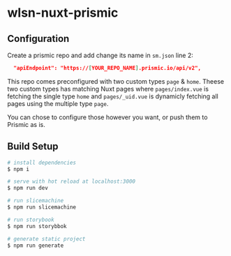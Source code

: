 # wlsn-nuxt-prismic

## Configuration

Create a prismic repo and add change its name in `sm.json` line 2:

```json
  "apiEndpoint": "https://[YOUR_REPO_NAME].prismic.io/api/v2",
```

This repo comes preconfigured with two custom types `page` & `home`. Theese two custom types has matching Nuxt pages where `pages/index.vue` is fetching the single type `home` and `pages/_uid.vue` is dynamicly fetching all pages using the multiple type `page`.

You can chose to configure those however you want, or push them to Prismic as is.

## Build Setup

```bash
# install dependencies
$ npm i

# serve with hot reload at localhost:3000
$ npm run dev

# run slicemachine
$ npm run slicemachine

# run storybook
$ npm run storybbok

# generate static project
$ npm run generate
```
